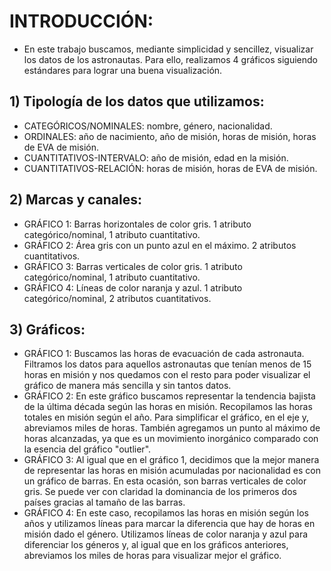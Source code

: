 # INTRODUCCIÓN:
- En este trabajo buscamos, mediante simplicidad y sencillez, visualizar los datos de los astronautas. Para ello, realizamos 4 gráficos siguiendo estándares para lograr una buena visualización.

## 1) Tipología de los datos que utilizamos:

- CATEGÓRICOS/NOMINALES: nombre, género, nacionalidad.
- ORDINALES: año de nacimiento, año de misión, horas de misión, horas de EVA de misión.
- CUANTITATIVOS-INTERVALO: año de misión, edad en la misión.
- CUANTITATIVOS-RELACIÓN: horas de misión, horas de EVA de misión.

## 2) Marcas y canales:

- GRÁFICO 1: Barras horizontales de color gris. 1 atributo categórico/nominal, 1 atributo cuantitativo.
- GRÁFICO 2: Área gris con un punto azul en el máximo. 2 atributos cuantitativos.
- GRÁFICO 3: Barras verticales de color gris. 1 atributo categórico/nominal, 1 atributo cuantitativo.
- GRÁFICO 4: Líneas de color naranja y azul. 1 atributo categórico/nominal, 2 atributos cuantitativos.

## 3) Gráficos:

- GRÁFICO 1: Buscamos las horas de evacuación de cada astronauta. Filtramos los datos para aquellos astronautas que tenían menos de 15 horas en misión y nos quedamos con el resto para poder visualizar el gráfico de manera más sencilla y sin tantos datos.
- GRÁFICO 2: En este gráfico buscamos representar la tendencia bajista de la última década según las horas en misión. Recopilamos las horas totales en misión según el año. Para simplificar el gráfico, en el eje y, abreviamos miles de horas. También agregamos un punto al máximo de horas alcanzadas, ya que es un movimiento inorgánico comparado con la esencia del gráfico "outlier".
- GRÁFICO 3: Al igual que en el gráfico 1, decidimos que la mejor manera de representar las horas en misión acumuladas por nacionalidad es con un gráfico de barras. En esta ocasión, son barras verticales de color gris. Se puede ver con claridad la dominancia de los primeros dos países gracias al tamaño de las barras.
- GRÁFICO 4: En este caso, recopilamos las horas en misión según los años y utilizamos líneas para marcar la diferencia que hay de horas en misión dado el género. Utilizamos líneas de color naranja y azul para diferenciar los géneros y, al igual que en los gráficos anteriores, abreviamos los miles de horas para visualizar mejor el gráfico.
